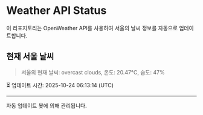 
# Weather API Status

이 리포지토리는 OpenWeather API를 사용하여 서울의 날씨 정보를 자동으로 업데이트합니다.

## 현재 서울 날씨
> 서울의 현재 날씨: overcast clouds, 온도: 20.47°C, 습도: 47%

⏳ 업데이트 시간: 2025-10-24 06:13:14 (UTC)

---
자동 업데이트 봇에 의해 관리됩니다.
